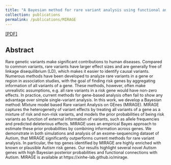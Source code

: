 ```yaml
---
title: "A Bayesian method for rare variant analysis using functional annotations and its application to Autism"
collection: publications
permalink: /publications/MIRAGE
---
```

[[PDF]](https://www.biorxiv.org/content/10.1101/828061v1.full.pdf)

## Abstract

<span style="font-size:0.9em;">
Rare genetic variants make significant contributions to human diseases. Compared to common variants, rare variants have larger effect sizes and are generally free of linkage disequilibrium (LD), which makes it easier to identify causal variants. Numerous methods have been developed to analyze rare variants in a gene or region in association studies, with the goal of finding risk genes by aggregating information of all variants of a gene. These methods, however, often make unrealistic assumptions, e.g. all rare variants in a risk gene would have non-zero effects. In practice, current methods for gene-based analysis often fail to show any advantage over simple single-variant analysis. In this work, we develop a Bayesian method: MIxture model based Rare variant Analysis on GEnes (MIRAGE). MIRAGE captures the heterogeneity of variant effects by treating all variants of a gene as a mixture of risk and non-risk variants, and models the prior probabilities of being risk variants as function of external information of variants, such as allele frequencies and predicted deleterious effects. MIRAGE uses an empirical Bayes approach to estimate these prior probabilities by combining information across genes. We demonstrate in both simulations and analysis of an exome-sequencing dataset of Autism, that MIRAGE significantly outperforms current methods for rare variant analysis. In particular, the top genes identified by MIRAGE are highly enriched with known or plausible Autism risk genes. Our results highlight several novel Autism genes with high Bayesian posterior probabilities and functional connections with Autism. MIRAGE is available at https://xinhe-lab.github.io/mirage.</span>
